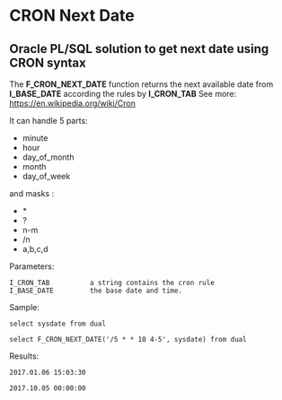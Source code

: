 
# CRON Next Date

## Oracle PL/SQL solution to get next date using CRON syntax

The **F_CRON_NEXT_DATE** function returns the next available date from **I_BASE_DATE** according the rules by **I_CRON_TAB**
See more: https://en.wikipedia.org/wiki/Cron

It can handle 5 parts: 
- minute 
- hour 
- day_of_month 
- month 
- day_of_week 

and masks : 
- \*   
- ?   
- n-m   
- /n   
- a,b,c,d

Parameters:

    I_CRON_TAB          a string contains the cron rule
    I_BASE_DATE         the base date and time. 

Sample:

    select sysdate from dual

    select F_CRON_NEXT_DATE('/5 * * 10 4-5', sysdate) from dual        

Results:

    2017.01.06 15:03:30 

    2017.10.05 00:00:00         

